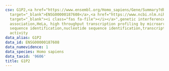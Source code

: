 ```yaml
---
csv: G1P2,<a href="https://www.ensembl.org/Homo_sapiens/Gene/Summary?db=core;g=ENSG00000187608"
  target="_blank">ENSG00000187608</a>,<a href="https://www.ncbi.nlm.nih.gov/pubmed/17216044"
  target="_blank"><i class="fas fa-file"></i></a>",genetic interference,functional
  association,HeLa, high throughput transcription profiling by microarray,nucleotide
  sequence identification,nucleotide sequence identification,transcriptional regulation,up-regulates
  activity
data_alias: G1P2
data_id: ENSG00000187608
data_numevidence: 1
data_species: Homo sapiens
data_taxid: '9606'
title: G1P2
---
```

